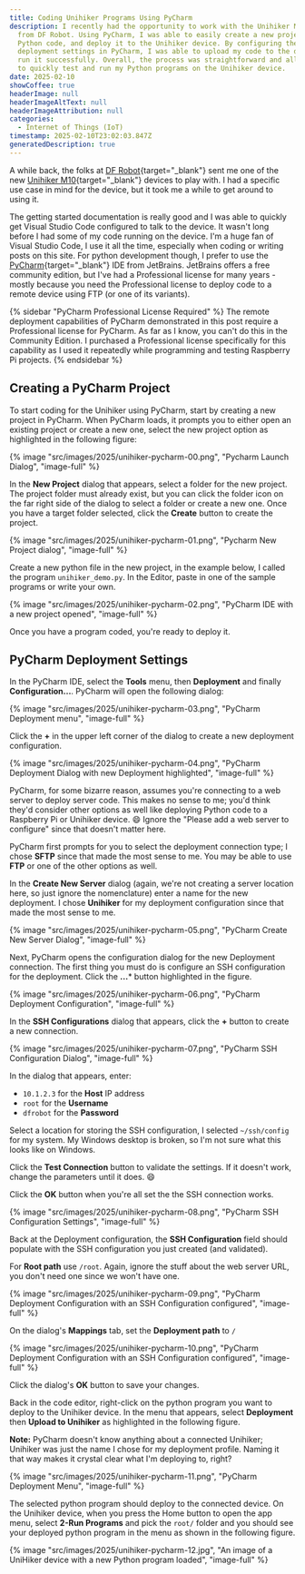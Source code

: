 ```yaml
---
title: Coding Unihiker Programs Using PyCharm
description: I recently had the opportunity to work with the Unihiker M10 device
  from DF Robot. Using PyCharm, I was able to easily create a new project, write
  Python code, and deploy it to the Unihiker device. By configuring the
  deployment settings in PyCharm, I was able to upload my code to the device and
  run it successfully. Overall, the process was straightforward and allowed me
  to quickly test and run my Python programs on the Unihiker device.
date: 2025-02-10
showCoffee: true
headerImage: null
headerImageAltText: null
headerImageAttribution: null
categories:
  - Internet of Things (IoT)
timestamp: 2025-02-10T23:02:03.847Z
generatedDescription: true
---
```


A while back, the folks at [DF Robot](https://www.dfrobot.com/){target="_blank"} sent me one of the new [Unihiker M10](https://www.dfrobot.com/product-2691.html){target="_blank"} devices to play with. I had a specific use case in mind for the device, but it took me a while to get around to using it.

The getting started documentation is really good and I was able to quickly get Visual Studio Code configured to talk to the device. It wasn't long before I had some of my code running on the device. I'm a huge fan of Visual Studio Code, I use it all the time, especially when coding or writing posts on this site. For python development though, I prefer to use the [PyCharm](https://www.jetbrains.com/pycharm/){target="_blank"} IDE from JetBrains. JetBrains offers a free community edition, but I've had a Professional license for many years - mostly because you need the Professional license to deploy code to a remote device using FTP (or one of its variants).

{% sidebar "PyCharm Professional License Required" %}
The remote deployment capabilities of PyCharm demonstrated in this post require a Professional license for PyCharm. As far as I know, you can't do this in the Community Edition. I purchased a Professional license specifically for this capability as I used it repeatedly while programming and testing Raspberry Pi projects.
{% endsidebar %}

## Creating a PyCharm Project

To start coding for the Unihiker using PyCharm, start by creating a new project in PyCharm. When PyCharm loads, it prompts you to either open an existing project or create a new one, select the new project option as highlighted in the following figure:

{% image "src/images/2025/unihiker-pycharm-00.png", "Pycharm Launch Dialog", "image-full" %}

In the **New Project** dialog that appears, select a folder for the new project. The project folder must already exist, but you can click the folder icon on the far right side of the dialog to select a folder or create a new one. Once you have a target folder selected, click the **Create** button to create the project.

{% image "src/images/2025/unihiker-pycharm-01.png", "Pycharm New Project dialog", "image-full" %}

Create a new python file in the new project, in the example below, I called the program `unihiker_demo.py`. In the Editor, paste in one of the sample programs or write your own. 

{% image "src/images/2025/unihiker-pycharm-02.png", "PyCharm IDE with a new project opened", "image-full" %}

Once you have a program coded, you're ready to deploy it. 

## PyCharm Deployment Settings

In the PyCharm IDE, select the **Tools** menu, then **Deployment** and finally **Configuration...**. PyCharm will open the following dialog:

{% image "src/images/2025/unihiker-pycharm-03.png", "PyCharm Deployment menu", "image-full" %}

Click the **+** in the upper left corner of the dialog to create a new deployment configuration. 

{% image "src/images/2025/unihiker-pycharm-04.png", "PyCharm Deployment Dialog with new Deployment highlighted", "image-full" %}

PyCharm, for some bizarre reason, assumes you're connecting to a web server to deploy server code. This makes no sense to me; you'd think they'd consider other options as well like deploying Python code to a Raspberry Pi or Unihiker device. 😄 Ignore the "Please add a web server to configure" since that doesn't matter here.

PyCharm first prompts for you to select the deployment connection type; I chose **SFTP** since that made the most sense to me. You may be able to use **FTP** or one of the other options as well.

In the **Create New Server** dialog (again, we're not creating a server location here, so just ignore the nomenclature) enter a name for the new deployment. I chose **Unihiker** for my deployment configuration since that made the most sense to me. 

{% image "src/images/2025/unihiker-pycharm-05.png", "PyCharm Create New Server Dialog", "image-full" %}

Next, PyCharm opens the configuration dialog for the new Deployment connection. The first thing you must do is configure an SSH configuration for the deployment. Click the **...*** button highlighted in the figure.

{% image "src/images/2025/unihiker-pycharm-06.png", "PyCharm Deployment Configuration", "image-full" %}

In the **SSH Configurations** dialog that appears, click the **+** button to create a new connection.

{% image "src/images/2025/unihiker-pycharm-07.png", "PyCharm SSH Configuration Dialog", "image-full" %}

In the dialog that appears, enter:

+ `10.1.2.3` for the **Host** IP address
+ `root` for the **Username**
+ `dfrobot` for the **Password**

Select a location for storing the SSH configuration, I selected `~/ssh/config` for my system. My Windows desktop is broken, so I'm not sure what this looks like on Windows.

Click the **Test Connection** button to validate the settings. If it doesn't work, change the parameters until it does. 😄

Click the **OK** button when you're all set the the SSH connection works.

{% image "src/images/2025/unihiker-pycharm-08.png", "PyCharm SSH Configuration Settings", "image-full" %}

Back at the Deployment configuration, the **SSH Configuration** field should populate with the SSH configuration you just created (and validated).

For **Root path** use `/root`.  Again, ignore the stuff about the web server URL, you don't need one since we won't have one.

{% image "src/images/2025/unihiker-pycharm-09.png", "PyCharm Deployment Configuration with an SSH Configuration configured", "image-full" %}

On the dialog's **Mappings** tab, set the **Deployment path** to `/`

{% image "src/images/2025/unihiker-pycharm-10.png", "PyCharm Deployment Configuration with an SSH Configuration configured", "image-full" %}

Click the dialog's **OK** button to save your changes. 

Back in the code editor, right-click on the python program you want to deploy to the Unihiker device. In the menu that appears, select **Deployment** then **Upload to Unihiker** as highlighted in the following figure. 

**Note:** PyCharm doesn't know anything about a connected Unihiker; Unihiker was just the name I chose for my deployment profile. Naming it that way makes it crystal clear what I'm deploying to, right?

{% image "src/images/2025/unihiker-pycharm-11.png", "PyCharm Deployment Menu", "image-full" %}

The selected python program should deploy to the connected device. On the Unihiker device, when you press the Home button to open the app menu, select **2-Run Programs** and pick the `root/` folder and you should see your deployed python program in the menu as shown in the following figure. 

{% image "src/images/2025/unihiker-pycharm-12.jpg", "An image of a UniHiker device with a new Python program loaded", "image-full" %}
